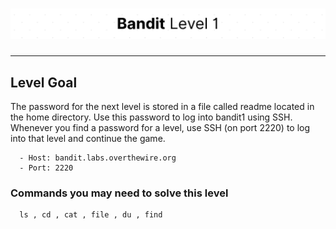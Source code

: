 # ![Bandit Level 1](https://github.com/YunusEmreAlps/Scenarios/blob/master/ctf-bandit/assets/Bandit1.png?raw=true)

---

## Level Goal

The password for the next level is stored in a file called readme located in the home directory. Use this password to log into bandit1 using SSH. Whenever you find a password for a level, use SSH (on port 2220) to log into that level and continue the game.

``` {.sh}
  - Host: bandit.labs.overthewire.org
  - Port: 2220
```

### Commands you may need to solve this level

``` {.sh}
  ls , cd , cat , file , du , find
```
